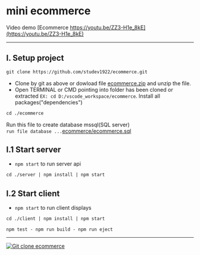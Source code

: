 # mini ecommerce
Video demo [Ecommerce https://youtu.be/ZZ3-H1e_8kE](https://youtu.be/ZZ3-H1e_8kE)
<hr/>

## I. Setup project
```diff
git clone https://github.com/studev1922/ecommerce.git
```
- Clone by git as above or dowload file [ecommerce.zip](../../archive/refs/heads/main.zip) and unzip the file.
- Open TERMINAL or CMD pointing into folder has been cloned or extracted `EX: cd D:/vscode_workspace/ecommerce`. Install all packages("dependencies")
```diff
cd ./ecommerce
```
Run this file to create database mssql(SQL server)<br/>
`run file database ...`[ecommerce/ecommerce.sql](./ecommerce.sql)

## I.1 Start server
- `npm start` to run server api
```diff
cd ./server | npm install | npm start
```
## I.2 Start client
- `npm start` to run client displays
```diff
cd ./client | npm install | npm start
```
`npm test - npm run build - npm run eject`
<hr/>

[![Git clone ecommerce](https://img.youtube.com/vi/ZZ3-H1e_8kE/maxresdefault.jpg)](https://www.youtube.com/watch?v=ZZ3-H1e_8kE)
